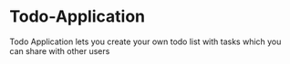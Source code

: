 # Todo-Application
Todo Application lets you create your own todo list with tasks which you can share with other users

